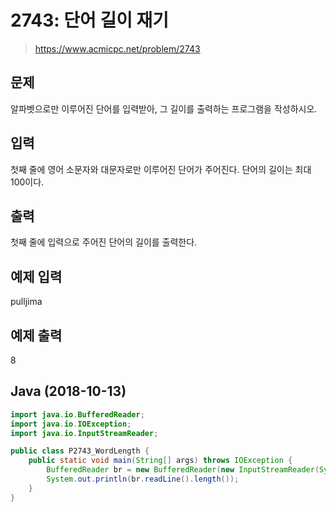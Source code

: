 # 2743: 단어 길이 재기
> https://www.acmicpc.net/problem/2743

## 문제
알파벳으로만 이루어진 단어를 입력받아, 그 길이를 출력하는 프로그램을 작성하시오.

## 입력
첫째 줄에 영어 소문자와 대문자로만 이루어진 단어가 주어진다. 단어의 길이는 최대 100이다.

## 출력
첫째 줄에 입력으로 주어진 단어의 길이를 출력한다.

## 예제 입력
pulljima

## 예제 출력
8

## Java (2018-10-13)
```java
import java.io.BufferedReader;
import java.io.IOException;
import java.io.InputStreamReader;

public class P2743_WordLength {
	public static void main(String[] args) throws IOException {
		BufferedReader br = new BufferedReader(new InputStreamReader(System.in));
		System.out.println(br.readLine().length());
	}
}
```
